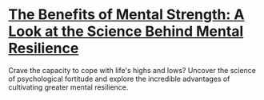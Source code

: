 
# [The Benefits of Mental Strength: A Look at the Science Behind Mental Resilience](https://www.mindhaste.com/t/mentally-strong/the-benefits-of-mental-strength-a-look-at-the-science-behind-mental-resilience-248)

Crave the capacity to cope with life's highs and lows? Uncover the science of psychological fortitude and explore the incredible advantages of cultivating greater mental resilience.
    